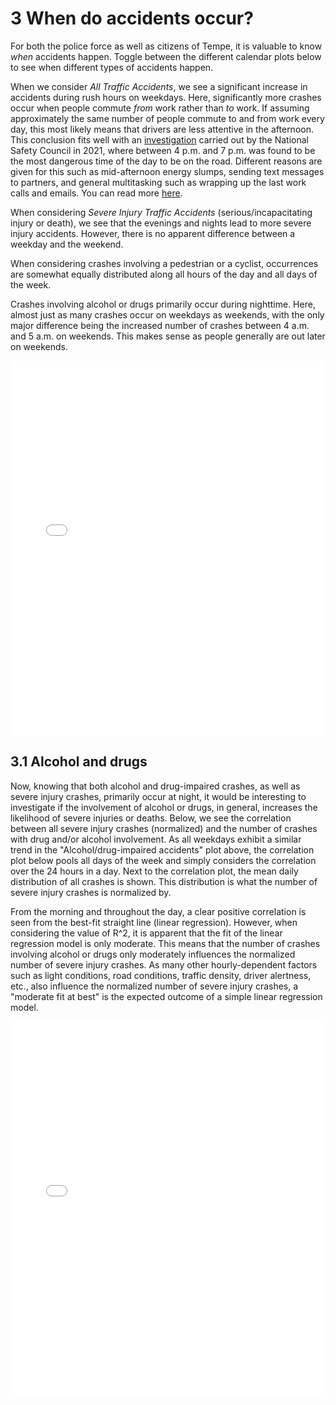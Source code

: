 # 3 When do accidents occur?

For both the police force as well as citizens of Tempe, it is valuable to know _when_ accidents happen. Toggle between the different calendar plots below to see when different types of accidents happen.

When we consider _All Traffic Accidents_, we see a significant increase in accidents during rush hours on weekdays. Here, significantly more crashes occur when people commute _from_ work rather than _to_ work. If assuming approximately the same number of people commute to and from work every day, this most likely means that drivers are less attentive in the afternoon. This conclusion fits well with an [investigation](https://injuryfacts.nsc.org/motor-vehicle/overview/crashes-by-time-of-day-and-day-of-week/) carried out by the National Safety Council in 2021, where between 4 p.m. and 7 p.m. was found to be the most dangerous time of the day to be on the road. Different reasons are given for this such as mid-afternoon energy slumps, sending text messages to partners, and general multitasking such as wrapping up the last work calls and emails. You can read more [here](https://www.fleschlawfirm.com/blog/your-afternoon-commute-is-more-dangerous-than-your-morning-drive/).

When considering _Severe Injury Traffic Accidents_ (serious/incapacitating injury or death), we see that the evenings and nights lead to more severe injury accidents. However, there is no apparent difference between a weekday and the weekend.

When considering crashes involving a pedestrian or a cyclist, occurrences are somewhat equally distributed along all hours of the day and all days of the week.

Crashes involving alcohol or drugs primarily occur during nighttime. Here, almost just as many crashes occur on weekdays as weekends, with the only major difference being the increased number of crashes between 4 a.m. and 5 a.m. on weekends. This makes sense as people generally are out later on weekends.

<iframe src="contents/interactive-calendar-plot.html"
    sandbox="allow-same-origin allow-scripts"
    width="100%"
    height="600"
    scrolling="no"
    seamless="seamless"
    frameborder="0"
    style="max-width: 100%;">
</iframe>

## 3.1 Alcohol and drugs

Now, knowing that both alcohol and drug-impaired crashes, as well as severe injury crashes, primarily occur at night, it would be interesting to investigate if the involvement of alcohol or drugs, in general, increases the likelihood of severe injuries or deaths. 
Below, we see the correlation between all severe injury crashes (normalized) and the number of crashes with drug and/or alcohol involvement. As all weekdays exhibit a similar trend in the "Alcohol/drug-impaired accidents" plot above, the correlation plot below pools all days of the week and simply considers the correlation over the 24 hours in a day. Next to the correlation plot, the mean daily distribution of all crashes is shown. This distribution is what the number of severe injury crashes is normalized by.

From the morning and throughout the day, a clear positive correlation is seen from the best-fit straight line (linear regression). However, when considering the value of R^2, it is apparent that the fit of the linear regression model is only moderate. This means that the number of crashes involving alcohol or drugs only moderately influences the normalized number of severe injury crashes. As many other hourly-dependent factors such as light conditions, road conditions, traffic density, driver alertness, etc., also influence the normalized number of severe injury crashes, a "moderate fit at best" is the expected outcome of a simple linear regression model.

<iframe src="contents/correlation_plot_severe_vs_alco_new.html"
    sandbox="allow-same-origin allow-scripts"
    width="100%"
    height="600"
    scrolling="no"
    seamless="seamless"
    frameborder="0"
    style="max-width: 100%;">
</iframe>

